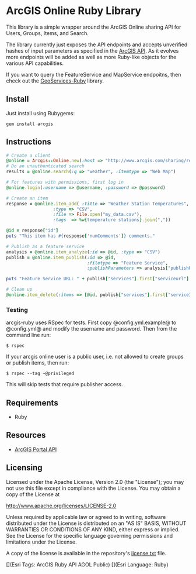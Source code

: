 # ArcGIS Online Ruby Library

This library is a simple wrapper around the ArcGIS Online sharing API for Users, Groups, Items, and Search. 

The library currently just exposes the API endpoints and accepts unverified hashes of input parameters as specified in the [ArcGIS API](http://www.arcgis.com/apidocs/rest/). As it evolves more endpoints will be added as well as more Ruby-like objects for the various API capabilities.

If you want to query the FeatureService and MapService endpoitns, then check out the [GeoServices-Ruby](https://github.com/ajturner/geoservices-ruby) library. 

## Install

Just install using Rubygems:

`gem install arcgis`

## Instructions

```ruby
# Create a client
@online = Arcgis::Online.new(:host => "http://www.arcgis.com/sharing/rest/")
# Do an unauthenticated search
results = @online.search(:q => "weather", :itemtype => "Web Map")

# For features with permissions, first log in
@online.login(:username => @username, :password => @password)

# Create an item
response = @online.item_add( :title => "Weather Station Temperatures",
                  :type => "CSV",
                  :file => File.open("my_data.csv"),
                  :tags  => %w{temperature stations}.join(","))

@id = response["id"]
puts "This item has #{response['numComments']} comments."

# Publish as a feature service
analysis = @online.item_analyze(:id => @id, :type => "CSV")
publish = @online.item_publish(:id => @id,
                               :filetype => "Feature Service",
                               :publishParameters => analysis["publishParameters"].to_json)

puts "Feature Service URL: " + publish["services"].first["serviceurl"]

# Clean up
@online.item_delete(:items => [@id, publish["services"].first["serviceItemId"]])
```

### Testing

arcgis-ruby uses RSpec for tests. First copy @config.yml.example@ to @config.yml@ and modify the username and password. Then from the command line run:

    $ rspec

If your arcgis online user is a public user, i.e. not allowed to create groups or publish items, then run:

    $ rspec --tag ~@privileged 

This will skip tests that require publisher access.


## Requirements

* Ruby

## Resources

* [ArcGIS Portal API](http://www.arcgis.com/apidocs/rest/)

## Licensing
Licensed under the Apache License, Version 2.0 (the "License");
you may not use this file except in compliance with the License.
You may obtain a copy of the License at

   http://www.apache.org/licenses/LICENSE-2.0

Unless required by applicable law or agreed to in writing, software
distributed under the License is distributed on an "AS IS" BASIS,
WITHOUT WARRANTIES OR CONDITIONS OF ANY KIND, either express or implied.
See the License for the specific language governing permissions and
limitations under the License.

A copy of the license is available in the repository's [license.txt](./license.txt) file.

[](Esri Tags: ArcGIS Ruby API AGOL Public)
[](Esri Language: Ruby)
